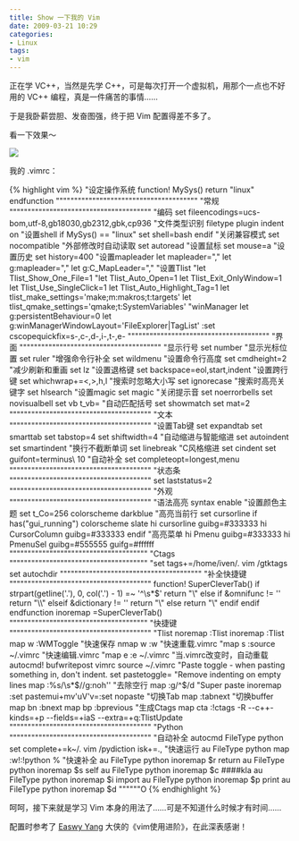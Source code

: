 ```yaml
---
title: Show 一下我的 Vim
date: 2009-03-21 10:29
categories:
- Linux
tags:
- vim
---
```


正在学 VC++，当然是先学
C++，可是每次打开一个虚拟机，用那个一点也不好用的 VC++
编程，真是一件痛苦的事情……

于是我卧薪尝胆、发奋图强，终于把 Vim 配置得差不多了。

看一下效果～

![](http://lh6.ggpht.com/_6pI9N0iQzXE/ScTDvM_xhZI/AAAAAAAAAGU/ZnwbQwjqUDY/vim_autocomplete.png?imgmax=800)

我的 .vimrc：

{% highlight vim %}
"设定操作系统
function! MySys()
return "linux"
endfunction
"""""""""""""""""""""""""""""""""""""""
"常规
"""""""""""""""""""""""""""""""""""""""
"编码
set fileencodings=ucs-bom,utf-8,gb18030,gb2312,gbk,cp936
"文件类型识别
filetype plugin indent on
"设置shell
if MySys() == "linux"
set shell=bash
endif
"关闭兼容模式
set nocompatible
"外部修改时自动读取
set autoread
"设置鼠标
set mouse=a
"设置历史
set history=400
"设置mapleader
let mapleader=","
let g:mapleader=","
let g:C_MapLeader=","
"设置Tlist
"let Tlist_Show_One_File=1
"let Tlist_Auto_Open=1
let Tlist_Exit_OnlyWindow=1
let Tlist_Use_SingleClick=1
let Tlist_Auto_Highlight_Tag=1
let tlist_make_settings='make;m:makros;t:targets'
let tlist_qmake_settings='qmake;t:SystemVariables'
"winManager
let g:persistentBehaviour=0
let g:winManagerWindowLayout='FileExplorer|TagList'
:set cscopequickfix=s-,c-,d-,i-,t-,e-
"""""""""""""""""""""""""""""""""""""""
"界面
"""""""""""""""""""""""""""""""""""""""
"显示行号
set number
"显示光标位置
set ruler
"增强命令行补全
set wildmenu
"设置命令行高度
set cmdheight=2
"减少刷新和重画
set lz
"设置退格键
set backspace=eol,start,indent
"设置跨行键
set whichwrap+=<,>,h,l
"搜索时忽略大小写
set ignorecase
"搜索时高亮关键字
set hlsearch
"设置magic
set magic
"关闭提示音
set noerrorbells
set novisualbell
set vb t_vb=
"自动匹配括号
set showmatch
set mat=2
"""""""""""""""""""""""""""""""""""""""
"文本
"""""""""""""""""""""""""""""""""""""""
"设置Tab键
set expandtab
set smarttab
set tabstop=4
set shiftwidth=4
"自动缩进与智能缩进
set autoindent
set smartindent
"换行不截断单词
set linebreak
"C风格缩进
set cindent
set guifont=terminus\ 10
"自动补全
set completeopt=longest,menu
"""""""""""""""""""""""""""""""""""""""
"状态条
"""""""""""""""""""""""""""""""""""""""
set laststatus=2
"""""""""""""""""""""""""""""""""""""""
"外观
"""""""""""""""""""""""""""""""""""""""
"语法高亮
syntax enable
"设置颜色主题
set t_Co=256
colorscheme darkblue
"高亮当前行
set cursorline
if has("gui_running")
 colorscheme slate
 hi cursorline guibg=#333333
 hi CursorColumn guibg=#333333
endif
"高亮菜单
hi Pmenu guibg=#333333
hi PmenuSel guibg=#555555 guifg=#ffffff
""""""""""""""""""""""""""""""""""""""
"Ctags
""""""""""""""""""""""""""""""""""""""
"set tags+=/home/iven/. vim /gtktags
set autochdir
"""""""""""""""""""""""""""""""""""""""
"补全快捷键
"""""""""""""""""""""""""""""""""""""""
function! SuperCleverTab()
 if strpart(getline('.'), 0, col('.') - 1) =~ '^\s*$'
 return "\"
 else
 if &omnifunc != ''
 return "\\"
 elseif &dictionary != ''
 return "\"
 else
 return "\"
 endif
 endif
endfunction
inoremap  =SuperCleverTab()
""""""""""""""""""""""""""""""""""""""
"快捷键
"""""""""""""""""""""""""""""""""""""""
"Tlist
noremap   :Tlist
inoremap   :Tlist
map w :WMToggle
"快速保存
nmap w :w
"快速重载.vimrc
"map s :source ~/.vimrc
"快速编辑.vimrc
"map e :e ~/.vimrc
"当.vimrc改变时，自动重载
autocmd! bufwritepost vimrc source ~/.vimrc
"Paste toggle - when pasting something in, don't indent.
set pastetoggle=
"Remove indenting on empty lines
map  :%s/\s*$//g:noh''
"去除空行
map  :g/^$/d
"Super paste
inoremap  :set pastemui+mv'uV'v=:set nopaste
"切换Tab
map  :tabnext
"切换buffer
map bn :bnext
map bp :bprevious
"生成Ctags
map cta :!ctags -R --c++-kinds=+p --fields=+iaS --extra=+q:TlistUpdate
"""""""""""""""""""""""""""""""""""""""
"Python
"""""""""""""""""""""""""""""""""""""""
"自动补全
autocmd FileType python set complete+=k~/. vim /pydiction isk+=.,
"快速运行
au FileType python map   :w!:!python %
"快速补全
au FileType python inoremap  $r return
au FileType python inoremap  $s self
au FileType python inoremap  $c ####kla
au FileType python inoremap  $i import
au FileType python inoremap  $p print
au FileType python inoremap  $d """"""O
{% endhighlight %}

呵呵，接下来就是学习 Vim 本身的用法了……可是不知道什么时候才有时间……

配置时参考了 [Easwy Yang](http://easwy.com/blog/)
大侠的《vim使用进阶》，在此深表感谢！

